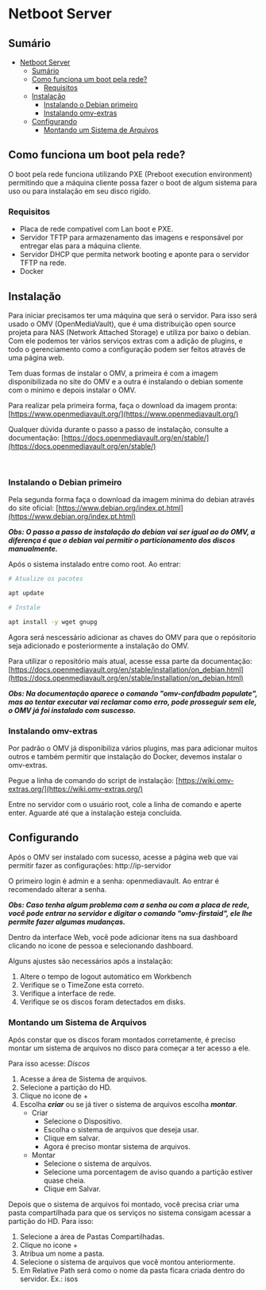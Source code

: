 # Netboot Server

## Sumário

- [Netboot Server](#netboot-server)
  - [Sumário](#sumário)
  - [Como funciona um boot pela rede?](#como-funciona-um-boot-pela-rede)
    - [Requisitos](#requisitos)
  - [Instalação](#instalação)
    - [Instalando o Debian primeiro](#instalando-o-debian-primeiro)
    - [Instalando omv-extras](#instalando-omv-extras)
  - [Configurando](#configurando)
    - [Montando um Sistema de Arquivos](#montando-um-sistema-de-arquivos)

## Como funciona um boot pela rede?

O boot pela rede funciona utilizando PXE (Preboot execution environment) permitindo que a máquina cliente possa fazer o boot de algum sistema para uso ou para instalação em seu disco rigído.

### Requisitos

- Placa de rede compativel com Lan boot e PXE.
- Servidor TFTP para armazenamento das imagens e responsável por entregar elas para a máquina cliente.
- Servidor DHCP que permita network booting e aponte para o servidor TFTP na rede.
- Docker

## Instalação

Para iniciar precisamos ter uma máquina que será o servidor. Para isso será usado o OMV (OpenMediaVault), que é uma distribuição open source projeta para NAS (Network Attached Storage) e utiliza por baixo o debian. Com ele podemos ter vários serviços extras com a adição de plugins, e todo o gerenciamento como a configuração podem ser feitos através de uma página web.

Tem duas formas de instalar o OMV, a primeira é com a imagem disponibilizada no site do OMV e a outra é instalando o debian somente com o minimo e depois instalar o OMV.

Para realizar pela primeira forma, faça o download da imagem pronta: [https://www.openmediavault.org/](https://www.openmediavault.org/)

Qualquer dúvida durante o passo a passo de instalação, consulte a documentação: [https://docs.openmediavault.org/en/stable/](https://docs.openmediavault.org/en/stable/)

<br>

### Instalando o Debian primeiro

Pela segunda forma faça o download da imagem minima do debian através do site oficial: [https://www.debian.org/index.pt.html](https://www.debian.org/index.pt.html)

***Obs: O passo a passo de instalação do debian vai ser igual ao do OMV, a diferença é que o debian vai permitir o particionamento dos discos manualmente.***

Após o sistema instalado entre como root. Ao entrar:

```bash 
# Atualize os pacotes

apt update

# Instale 

apt install -y wget gnupg
```

Agora será nescessário adicionar as chaves do OMV para que o repósitorio seja adicionado e posteriormente a instalação do OMV.

Para utilizar o repositório mais atual, acesse essa parte da documentação: [https://docs.openmediavault.org/en/stable/installation/on_debian.html](https://docs.openmediavault.org/en/stable/installation/on_debian.html)

***Obs: Na documentação aparece o comando "omv-confdbadm populate", mas ao tentar executar vai reclamar como erro, pode prosseguir sem ele, o OMV já foi instalado com suscesso.***

### Instalando omv-extras

Por padrão o OMV já disponibiliza vários plugins, mas para adicionar muitos outros e também permitir que instalação do Docker, devemos instalar o omv-extras.

Pegue a linha de comando do script de instalação: [https://wiki.omv-extras.org/](https://wiki.omv-extras.org/)

Entre no servidor com o usuário root, cole a linha de comando e aperte enter. Aguarde até que a instalação esteja concluida.

## Configurando

Após o OMV ser instalado com sucesso, acesse a página web que vai permitir fazer as configurações: http://ip-servidor

O primeiro login é admin e a senha: openmediavault. Ao entrar é recomendado alterar a senha.

***Obs: Caso tenha algum problema com a senha ou com a placa de rede, você pode entrar no servidor e digitar o comando "omv-firstaid", ele lhe permite fazer algumas mudanças.***

Dentro da interface Web, você pode adicionar itens na sua dashboard clicando no icone de pessoa e selecionando dashboard.

Alguns ajustes são necessários após a instalação:

1. Altere o tempo de logout automático em Workbench
2. Verifique se o TimeZone esta correto.
3. Verifique a interface de rede.
4. Verifique se os discos foram detectados em disks.

### Montando um Sistema de Arquivos

Após constar que os discos foram montados corretamente, é preciso montar um sistema de arquivos no disco para começar a ter acesso a ele. 

Para isso acesse: *Discos*

1. Acesse a área de Sistema de arquivos.
2. Selecione a partição do HD.
3. Clique no icone de +
4. Escolha ***criar*** ou se já tiver o sistema de arquivos escolha ***montar***.
     - Criar
       - Selecione o Dispositivo.
       - Escolha o sistema de arquivos que deseja usar.
       - Clique em salvar.
       - Agora é preciso montar sistema de arquivos.
     - Montar
       - Selecione o sistema de arquivos.
       - Selecione uma porcentagem de aviso quando a partição estiver quase cheia.
       - Clique em Salvar.

Depois que o sistema de arquivos foi montado, você precisa criar uma pasta compartilhada para que os serviços no sistema consigam acessar a partição do HD. Para isso:

1. Selecione a área de Pastas Compartilhadas.
2. Clique no icone +
3. Atribua um nome a pasta.
4. Selecione o sistema de arquivos que você montou anteriormente.
5. Em Relative Path será como o nome da pasta ficara criada dentro do servidor. Ex.: isos
